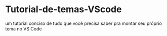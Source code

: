 # Tutorial-de-temas-VScode
um tutorial conciso de tudo que você precisa saber pra montar seu próprio tema no VS Code 
